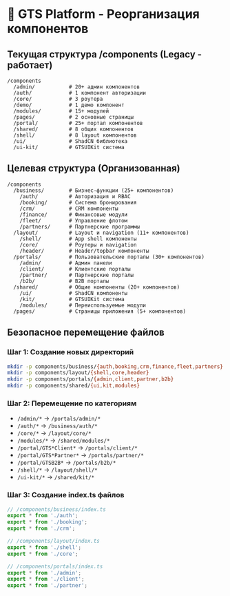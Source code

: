 # 📁 GTS Platform - Реорганизация компонентов

## Текущая структура /components (Legacy - работает)
```
/components
  /admin/           # 20+ админ компонентов
  /auth/            # 1 компонент авторизации  
  /core/            # 3 роутера
  /demo/            # 1 демо компонент
  /modules/         # 15+ модулей
  /pages/           # 2 основные страницы
  /portal/          # 25+ портал компонентов
  /shared/          # 8 общих компонентов
  /shell/           # 8 layout компонентов
  /ui/              # ShadCN библиотека
  /ui-kit/          # GTSUIKit система
```

## Целевая структура (Организованная)
```
/components
  /business/        # Бизнес-функции (25+ компонентов)
    /auth/          # Авторизация и RBAC
    /booking/       # Система бронирования  
    /crm/           # CRM компоненты
    /finance/       # Финансовые модули
    /fleet/         # Управление флотом
    /partners/      # Партнерские программы
  /layout/          # Layout и navigation (11+ компонентов)
    /shell/         # App shell компоненты
    /core/          # Роутеры и navigation
    /header/        # Header/topbar компоненты
  /portals/         # Пользовательские порталы (30+ компонентов)  
    /admin/         # Админ панели
    /client/        # Клиентские порталы
    /partner/       # Партнерские порталы
    /b2b/           # B2B порталы
  /shared/          # Общие компоненты (20+ компонентов)
    /ui/            # ShadCN компоненты
    /kit/           # GTSUIKit система
    /modules/       # Переиспользуемые модули
  /pages/           # Страницы приложения (5+ компонентов)
```

## Безопасное перемещение файлов

### Шаг 1: Создание новых директорий
```bash
mkdir -p components/business/{auth,booking,crm,finance,fleet,partners}
mkdir -p components/layout/{shell,core,header}
mkdir -p components/portals/{admin,client,partner,b2b}
mkdir -p components/shared/{ui,kit,modules}
```

### Шаг 2: Перемещение по категориям
- `/admin/*` → `/portals/admin/*`
- `/auth/*` → `/business/auth/*`  
- `/core/*` → `/layout/core/*`
- `/modules/*` → `/shared/modules/*`
- `/portal/GTS*Client*` → `/portals/client/*`
- `/portal/GTS*Partner*` → `/portals/partner/*`
- `/portal/GTSB2B*` → `/portals/b2b/*`
- `/shell/*` → `/layout/shell/*`
- `/ui-kit/*` → `/shared/kit/*`

### Шаг 3: Создание index.ts файлов
```typescript
// /components/business/index.ts
export * from './auth';
export * from './booking';
export * from './crm';

// /components/layout/index.ts  
export * from './shell';
export * from './core';

// /components/portals/index.ts
export * from './admin';
export * from './client';
export * from './partner';
```